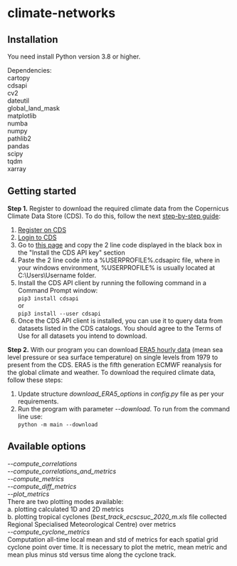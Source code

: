 # climate-networks

## Installation

You need install Python version 3.8 or higher.  

Dependencies:  
cartopy  
cdsapi  
cv2  
dateutil  
global_land_mask  
matplotlib  
numba  
numpy  
pathlib2  
pandas  
scipy  
tqdm  
xarray


## Getting started

**Step 1.** Register to download the required climate data from the Copernicus Climate Data Store (CDS). To do this, follow the next [step-by-step guide](https://confluence.ecmwf.int/display/CKB/How+to+install+and+use+CDS+API+on+Windows):
1. [Register on CDS](https://cds.climate.copernicus.eu/user/register)
2. [Login to CDS](https://cds.climate.copernicus.eu/user/login)
3. Go to [this page](https://cds.climate.copernicus.eu/api-how-to) and copy the 2 line code displayed in the black box in the "Install the CDS API key" section
4. Paste the 2 line code into a  %USERPROFILE%\.cdsapirc file, where in your windows environment, %USERPROFILE% is usually located at C:\Users\Username folder.
5. Install the CDS API client by running the following command in a Command Prompt window:  
	`pip3 install cdsapi`  
	or  
	`pip3 install --user cdsapi`
6. Once the CDS API client is installed, you can use it to query data from datasets listed in the CDS catalogs. You should agree to the Terms of Use for all datasets you intend to download.

**Step 2.** With our program you can download [ERA5 hourly data](https://cds.climate.copernicus.eu/cdsapp#!/dataset/reanalysis-era5-single-levels?tab=overview) (mean sea level pressure or sea surface temperature) on single levels from 1979 to present from the CDS. ERA5 is the fifth generation ECMWF reanalysis for the global climate and weather. To download the required climate data, follow these steps:
1. Update structure *download_ERA5_options* in *config.py* file as per your requirements.
2. Run the program with parameter *--download*. To run from the command line use:  
	`python -m main --download`


## Available options
*--compute_correlations*  
*--compute_correlations_and_metrics*  
*--compute_metrics*  
*--compute_diff_metrics*  
*--plot_metrics*  
	There are two plotting modes available:  
	a. plotting calculated 1D and 2D metrics  
	b. plotting tropical cyclones (*best_track_ecscsuc_2020_m.xls* file collected Regional Specialised Meteorological Centre) over metrics  
*--compute_cyclone_metrics*  
	Computation all-time local mean and std of metrics for each spatial grid cyclone point over time. It is necessary to plot the metric, mean metric and mean plus minus std versus time along the cyclone track. 
	